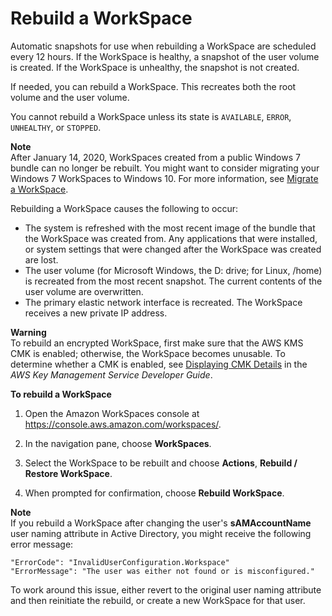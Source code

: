 # Rebuild a WorkSpace<a name="rebuild-workspace"></a>

Automatic snapshots for use when rebuilding a WorkSpace are scheduled every 12 hours\. If the WorkSpace is healthy, a snapshot of the user volume is created\. If the WorkSpace is unhealthy, the snapshot is not created\.

If needed, you can rebuild a WorkSpace\. This recreates both the root volume and the user volume\.

You cannot rebuild a WorkSpace unless its state is `AVAILABLE`, `ERROR`, `UNHEALTHY`, or `STOPPED`\.

**Note**  
After January 14, 2020, WorkSpaces created from a public Windows 7 bundle can no longer be rebuilt\. You might want to consider migrating your Windows 7 WorkSpaces to Windows 10\. For more information, see [Migrate a WorkSpace](migrate-workspaces.md)\.

Rebuilding a WorkSpace causes the following to occur:
+ The system is refreshed with the most recent image of the bundle that the WorkSpace was created from\. Any applications that were installed, or system settings that were changed after the WorkSpace was created are lost\.
+ The user volume \(for Microsoft Windows, the D: drive; for Linux, /home\) is recreated from the most recent snapshot\. The current contents of the user volume are overwritten\.
+ The primary elastic network interface is recreated\. The WorkSpace receives a new private IP address\.

**Warning**  
To rebuild an encrypted WorkSpace, first make sure that the AWS KMS CMK is enabled; otherwise, the WorkSpace becomes unusable\. To determine whether a CMK is enabled, see [ Displaying CMK Details](https://docs.aws.amazon.com/kms/latest/developerguide/viewing-keys-console.html#viewing-console-details) in the *AWS Key Management Service Developer Guide*\.

**To rebuild a WorkSpace**

1. Open the Amazon WorkSpaces console at [https://console\.aws\.amazon\.com/workspaces/](https://console.aws.amazon.com/workspaces/)\.

1. In the navigation pane, choose **WorkSpaces**\.

1. Select the WorkSpace to be rebuilt and choose **Actions**, **Rebuild / Restore WorkSpace**\.

1. When prompted for confirmation, choose **Rebuild WorkSpace**\.

**Note**  
If you rebuild a WorkSpace after changing the user's **sAMAccountName** user naming attribute in Active Directory, you might receive the following error message:  

```
"ErrorCode": "InvalidUserConfiguration.Workspace"
"ErrorMessage": "The user was either not found or is misconfigured."
```
To work around this issue, either revert to the original user naming attribute and then reinitiate the rebuild, or create a new WorkSpace for that user\.
